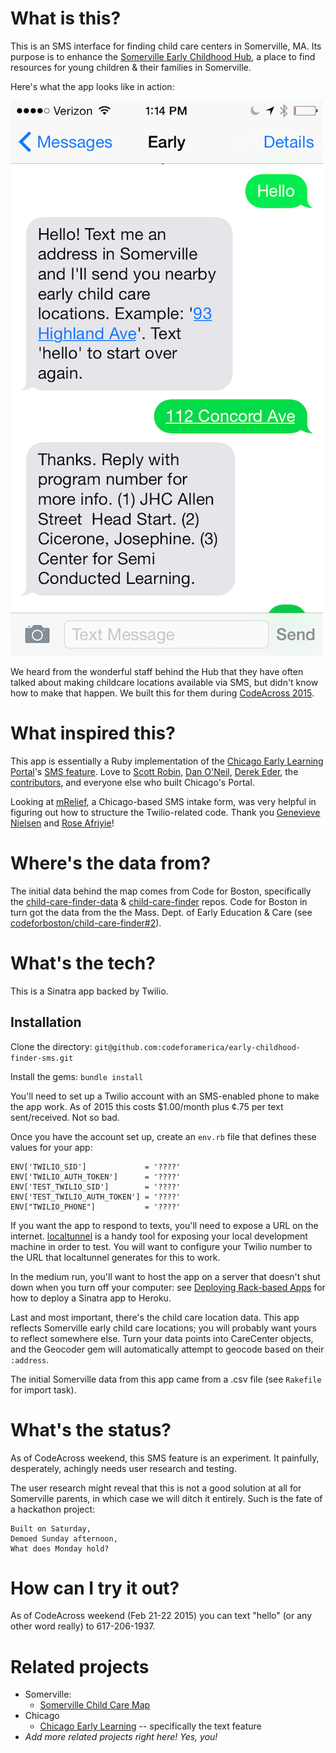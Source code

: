 # What is this? 
This is an SMS interface for finding child care centers in Somerville, MA. Its purpose is to enhance the [Somerville Early Childhood Hub](http://somervillehub.org/), a place to find resources for young children & their families in Somerville. 

Here's what the app looks like in action:

![SMS interface: "Hello! Text me an address in Somerville and I'll send you nearby early child care locations. Example: '93 Highland Ave'."](/public/sms.png)

We heard from the wonderful staff behind the Hub that they have often talked about making childcare locations available via SMS, but didn't know how to make that happen. We built this for them during [CodeAcross 2015](http://www.meetup.com/Code-for-Boston/events/219132652/).

# What inspired this? 
This app is essentially a Ruby implementation of the [Chicago Early Learning Portal](http://chicagoearlylearning.org/)'s [SMS feature](http://chicagoearlylearning.org/sms). Love to [Scott Robin](https://github.com/srobbin), [Dan O'Neil](https://github.com/danxoneil), [Derek Eder](https://github.com/derekeder/), the [contributors](https://github.com/smartchicago/chicago-early-learning/graphs/contributors), and everyone else who built Chicago's Portal. 

Looking at [mRelief](https://github.com/sariyie/mRelief), a Chicago-based SMS intake form, was very helpful in figuring out how to structure the Twilio-related code. Thank you [Genevieve Nielsen](https://github.com/genevievenielsen) and [Rose Afriyie](https://github.com/sariyie/)! 

# Where's the data from?
The initial data behind the map comes from Code for Boston, specifically the [child-care-finder-data](https://github.com/codeforboston/child-care-finder-data) & [child-care-finder](https://github.com/codeforboston/child-care-finder) repos. Code for Boston in turn got the data from the the Mass. Dept. of Early Education & Care (see [codeforboston/child-care-finder#2](https://github.com/codeforboston/child-care-finder/issues/2#issuecomment-75475746)).

# What's the tech? 
This is a Sinatra app backed by Twilio.

## Installation

Clone the directory: `git@github.com:codeforamerica/early-childhood-finder-sms.git`

Install the gems: `bundle install`

You'll need to set up a Twilio account with an SMS-enabled phone to make the app work. As of 2015 this costs $1.00/month plus ¢.75 per text sent/received. Not so bad.

Once you have the account set up, create an `env.rb` file that defines these values for your app:

```
ENV['TWILIO_SID']             = '????'
ENV['TWILIO_AUTH_TOKEN']      = '????'
ENV['TEST_TWILIO_SID']        = '????'
ENV['TEST_TWILIO_AUTH_TOKEN'] = '????'
ENV["TWILIO_PHONE"]           = '????'

```

If you want the app to respond to texts, you'll need to expose a URL on the internet. [localtunnel](http://localtunnel.me/) is a handy tool for exposing your local development machine in order to test. You will want to configure your Twilio number to the URL that localtunnel generates for this to work. 

In the medium run, you'll want to host the app on a server that doesn't shut down when you turn off your computer: see [Deploying Rack-based Apps](https://devcenter.heroku.com/articles/rack) for how to deploy a Sinatra app to Heroku.

Last and most important, there's the child care location data. This app reflects Somerville early child care locations; you will probably want yours to reflect somewhere else. Turn your data points into CareCenter objects, and the Geocoder gem will automatically attempt to geocode based on their `:address`.

The initial Somerville data from this app came from a .csv file (see `Rakefile` for import task).

# What's the status?
As of CodeAcross weekend, this SMS feature is an experiment. It painfully, desperately, achingly needs user research and testing. 

The user research might reveal that this is not a good solution at all for Somerville parents, in which case we will ditch it entirely. Such is the fate of a hackathon project:

```
Built on Saturday,
Demoed Sunday afternoon,
What does Monday hold?
```

# How can I try it out? 

As of CodeAcross weekend (Feb 21-22 2015) you can text "hello" (or any other word really) to 617-206-1937.

# Related projects

* Somerville:
  * [Somerville Child Care Map](https://github.com/alexsoble/Somerville-Child-Care-Map)
* Chicago
  * [Chicago Early Learning](https://github.com/smartchicago/chicago-early-learning/) -- specifically the text feature
* _Add more related projects right here! Yes, you!_